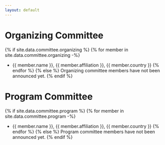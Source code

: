 ```yaml
---
layout: default
---
```


# Organizing Committee

{% if site.data.committee.organizing %}
{% for member in site.data.committee.organizing -%}
* {{ member.name }}, {{ member.affiliation }}, {{ member.country }}
{% endfor %}
{% else %}
Organizing committee members have not been announced yet.
{% endif %}

# Program Committee 

{% if site.data.committee.program %}
{% for member in site.data.committee.program -%}
* {{ member.name }}, {{ member.affiliation }}, {{ member.country }}
{% endfor %}
{% else %}
Program committee members have not been announced yet.
{% endif %}
